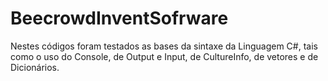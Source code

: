 # BeecrowdInventSofrware
Nestes códigos foram testados as bases da sintaxe da Linguagem C#, tais como o uso do Console, de Output e Input, de CultureInfo, de vetores e de Dicionários.
